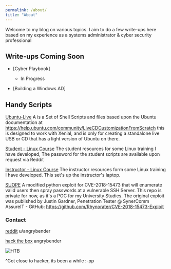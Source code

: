 ```yaml
---
permalink: /about/
title: "About"
---
```


Welcome to my blog on various topics. I aim to do a few write-ups here based on my experience as a systems administrator & cyber security professional


## Write-ups Coming Soon

- [Cyber Playbook]
  - In Progress

- [Building a Windows AD]

## Handy Scripts
[Ubuntu-Live](https://github.com/angry-bender/UbuntuLive)
A is a Set of Shell Scripts and files based upon the Ubuntu documentation at https://help.ubuntu.com/community/LiveCDCustomizationFromScratch this is designed to work with Xenial, and is only for creating a standalone live USB or CD that has a light version of Ubuntu on there.

[Student - Linux Course](https://github.com/angry-bender/linuxtraining)
The student resources for some Linux training I have developed, The password for the student scripts are available upon request via Reddit

[Instructor - Linux Course](https://github.com/angry-bender/linuxcrs_instructor)
The instructor resources form some Linux training I have developed. This set's up the instructor's laptop.

[SUOPE](https://github.com/angry-bender/SUOPE)
A modified python exploit for CVE-2018-15473 that will enumerate valid users then spray passwords at a vulnerable SSH Server. This repo is private for now, as it's a POC for my University Studies. The original exploit was published by Justin Gardner, Penetration Tester @ SynerComm AssureIT - GitHub: <https://github.com/Rhynorater/CVE-2018-15473-Exploit>


### Contact

[reddit](https://www.reddit.com/user/angrybender) u/angrybender

[hack the box](https://www.hackthebox.eu/home/users/profile/84498) angrybender

![HTB](https://www.hackthebox.eu/badge/image/84498)

^Got close to hacker, its been a while :-pp
